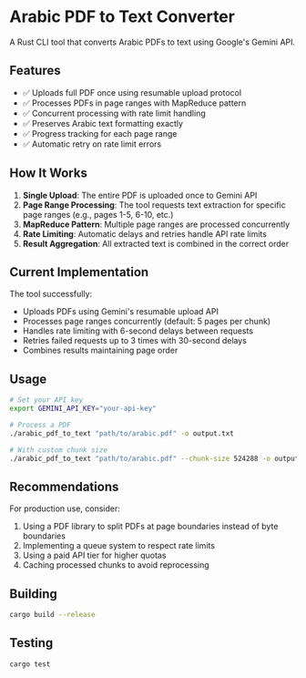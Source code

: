 # Arabic PDF to Text Converter

A Rust CLI tool that converts Arabic PDFs to text using Google's Gemini API.

## Features

- ✅ Uploads full PDF once using resumable upload protocol
- ✅ Processes PDFs in page ranges with MapReduce pattern
- ✅ Concurrent processing with rate limit handling
- ✅ Preserves Arabic text formatting exactly
- ✅ Progress tracking for each page range
- ✅ Automatic retry on rate limit errors

## How It Works

1. **Single Upload**: The entire PDF is uploaded once to Gemini API
2. **Page Range Processing**: The tool requests text extraction for specific page ranges (e.g., pages 1-5, 6-10, etc.)
3. **MapReduce Pattern**: Multiple page ranges are processed concurrently
4. **Rate Limiting**: Automatic delays and retries handle API rate limits
5. **Result Aggregation**: All extracted text is combined in the correct order

## Current Implementation

The tool successfully:
- Uploads PDFs using Gemini's resumable upload API
- Processes page ranges concurrently (default: 5 pages per chunk)
- Handles rate limiting with 6-second delays between requests
- Retries failed requests up to 3 times with 30-second delays
- Combines results maintaining page order

## Usage

```bash
# Set your API key
export GEMINI_API_KEY="your-api-key"

# Process a PDF
./arabic_pdf_to_text "path/to/arabic.pdf" -o output.txt

# With custom chunk size
./arabic_pdf_to_text "path/to/arabic.pdf" --chunk-size 524288 -o output.txt
```

## Recommendations

For production use, consider:
1. Using a PDF library to split PDFs at page boundaries instead of byte boundaries
2. Implementing a queue system to respect rate limits
3. Using a paid API tier for higher quotas
4. Caching processed chunks to avoid reprocessing

## Building

```bash
cargo build --release
```

## Testing

```bash
cargo test
```